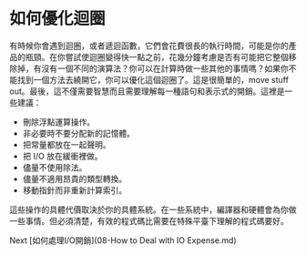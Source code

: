 # 如何優化迴圈
[//]: # (Version:1.0.0)
有時候你會遇到迴圈，或者遞迴函數，它們會花費很長的執行時間，可能是你的產品的瓶頸。在你嘗試使迴圈變得快一點之前，花幾分鐘考慮是否有可能把它整個移除掉，有沒有一個不同的演算法？你可以在計算時做一些其他的事情嗎？如果你不能找到一個方法去繞開它，你可以優化這個迴圈了。這是很簡單的，move stuff out。最後，這不僅需要智慧而且需要理解每一種語句和表示式的開銷。這裡是一些建議：

- 刪除浮點運算操作。
- 非必要時不要分配新的記憶體。
- 把常量都放在一起聲明。
- 把 I/O 放在緩衝裡做。
- 儘量不使用除法。
- 儘量不適用昂貴的類型轉換。
- 移動指針而非重新計算索引。

這些操作的具體代價取決於你的具體系統。在一些系統中，編譯器和硬體會為你做一些事情。但必須清楚，有效的程式碼比需要在特殊平臺下理解的程式碼要好。

Next [如何處理I/O開銷](08-How to Deal with IO Expense.md)
